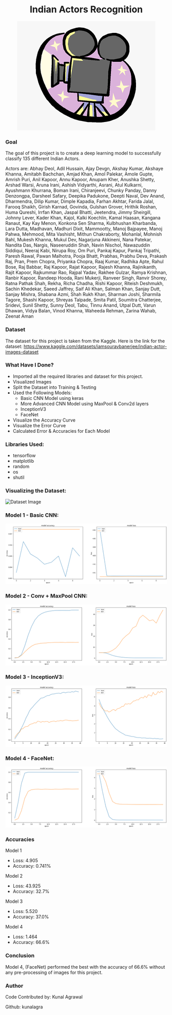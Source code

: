 <div align = 'center'>
  <h1>Indian Actors Recognition</h1>
  <img src="Images/actors.png">
</div>

### Goal

The goal of this project is to create a deep learning model to successfully classify 135 different Indian Actors.

Actors are: Abhay Deol, Adil Hussain, Ajay Devgn, Akshay Kumar, Akshaye Khanna, Amitabh Bachchan, Amjad Khan, Amol Palekar, Amole Gupte, Amrish Puri, Anil Kapoor, Annu Kapoor, Anupam Kher, Anushka Shetty, Arshad Warsi, Aruna Irani, Ashish Vidyarthi, Asrani, Atul Kulkarni, Ayushmann Khurrana, Boman Irani, Chiranjeevi, Chunky Panday, Danny Denzongpa, Darsheel Safary, Deepika Padukone, Deepti Naval, Dev Anand, Dharmendra, Dilip Kumar, Dimple Kapadia, Farhan Akhtar, Farida Jalal, Farooq Shaikh, Girish Karnad, Govinda, Gulshan Grover, Hrithik Roshan, Huma Qureshi, Irrfan Khan, Jaspal Bhatti, Jeetendra, Jimmy Sheirgill, Johnny Lever, Kader Khan, Kajol, Kalki Koechlin, Kamal Haasan, Kangana Ranaut, Kay Kay Menon, Konkona Sen Sharma, Kulbhushan Kharbanda, Lara Dutta, Madhavan, Madhuri Dixit, Mammootty, Manoj Bajpayee, Manoj Pahwa, Mehmood, Mita Vashisht, Mithun Chakraborty, Mohanlal, Mohnish Bahl, Mukesh Khanna, Mukul Dev, Nagarjuna Akkineni, Nana Patekar, Nandita Das, Nargis, Naseeruddin Shah, Navin Nischol, Nawazuddin Siddiqui, Neeraj Kabi, Nirupa Roy, Om Puri, Pankaj Kapur, Pankaj Tripathi, Paresh Rawal, Pawan Malhotra, Pooja Bhatt, Prabhas, Prabhu Deva, Prakash Raj, Pran, Prem Chopra, Priyanka Chopra, Raaj Kumar, Radhika Apte, Rahul Bose, Raj Babbar, Raj Kapoor, Rajat Kapoor, Rajesh Khanna, Rajinikanth, Rajit Kapoor, Rajkummar Rao, Rajpal Yadav, Rakhee Gulzar, Ramya Krishnan, Ranbir Kapoor, Randeep Hooda, Rani Mukerji, Ranveer Singh, Ranvir Shorey, Ratna Pathak Shah, Rekha, Richa Chadha, Rishi Kapoor, Riteish Deshmukh, Sachin Khedekar, Saeed Jaffrey, Saif Ali Khan, Salman Khan, Sanjay Dutt, Sanjay Mishra, Shabana Azmi, Shah Rukh Khan, Sharman Joshi, Sharmila Tagore, Shashi Kapoor, Shreyas Talpade, Smita Patil, Soumitra Chatterjee, Sridevi, Sunil Shetty, Sunny Deol, Tabu, Tinnu Anand, Utpal Dutt, Varun Dhawan, Vidya Balan, Vinod Khanna, Waheeda Rehman, Zarina Wahab, Zeenat Aman

### Dataset

The dataset for this project is taken from the Kaggle. Here is the link for the dataset: https://www.kaggle.com/datasets/iamsouravbanerjee/indian-actor-images-dataset

### What Have I Done?

- Imported all the required libraries and dataset for this project.
- Visualized Images
- Split the Dataset into Training & Testing
- Used the Following Models:
  - Basic CNN Model using keras
  - More Advanced CNN Model using MaxPool & Conv2d layers
  - InceptionV3
  - FaceNet
- Visualize the Accuracy Curve
- Visualize the Error Curve
- Calculated Error & Accuracies for Each Model

### Libraries Used:

- tensorflow
- matplotlib
- random
- os
- shutil

### Visualizing the Dataset:

![Dataset Image](Images/dataset.png)

### Model 1 - Basic CNN:

![Basic CNN's Accuracy & Error Curve](Images/Basic%20CNN.png)

### Model 2 - Conv + MaxPool CNN:

![Conv CNN's Accuracy & Error Curve](Images/Conv%20CNN.png)

### Model 3 - InceptionV3:

![Inceptionv3 Accuracy & Error Curve](Images/Inception.png)

### Model 4 - FaceNet:

![FaceNet Accuracy & Error Curve](Images/FaceNet.png)

### Accuracies

Model 1

- Loss: 4.905
- Accuracy: 0.741%

Model 2

- Loss: 43.925
- Accuracy: 32.7%

Model 3

- Loss: 5.520
- Accuracy: 37.0%

Model 4

- Loss: 1.464
- Accuracy: 66.6%

### Conclusion
Model 4, (FaceNet) performed the best with the accuracy of 66.6% without any pre-processing of images for this project.

### Author

Code Contributed by: Kunal Agrawal

Github: kunalagra
